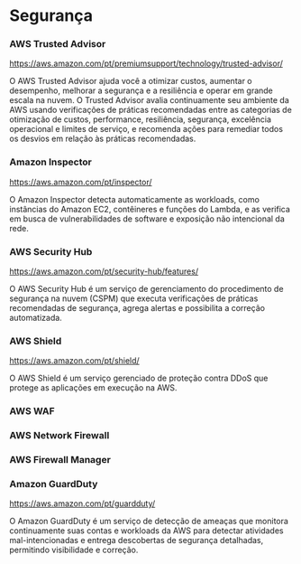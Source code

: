 # Segurança

### AWS Trusted Advisor
<https://aws.amazon.com/pt/premiumsupport/technology/trusted-advisor/>

O AWS Trusted Advisor ajuda você a otimizar custos, aumentar o desempenho, melhorar a segurança e a resiliência e operar em grande escala na nuvem. O Trusted Advisor avalia continuamente seu ambiente da AWS usando verificações de práticas recomendadas entre as categorias de otimização de custos, performance, resiliência, segurança, excelência operacional e limites de serviço, e recomenda ações para remediar todos os desvios em relação às práticas recomendadas.

### Amazon Inspector
<https://aws.amazon.com/pt/inspector/>

O Amazon Inspector detecta automaticamente as workloads, como instâncias do Amazon EC2, contêineres e funções do Lambda, e as verifica em busca de vulnerabilidades de software e exposição não intencional da rede.

### AWS Security Hub
<https://aws.amazon.com/pt/security-hub/features/>

O AWS Security Hub é um serviço de gerenciamento do procedimento de segurança na nuvem (CSPM) que executa verificações de práticas recomendadas de segurança, agrega alertas e possibilita a correção automatizada.

### AWS Shield
<https://aws.amazon.com/pt/shield/>

O AWS Shield é um serviço gerenciado de proteção contra DDoS que protege as aplicações em execução na AWS.

### AWS WAF

### AWS Network Firewall

### AWS Firewall Manager

### Amazon GuardDuty
<https://aws.amazon.com/pt/guardduty/>

O Amazon GuardDuty é um serviço de detecção de ameaças que monitora continuamente suas contas e workloads da AWS para detectar atividades mal-intencionadas e entrega descobertas de segurança detalhadas, permitindo visibilidade e correção.
